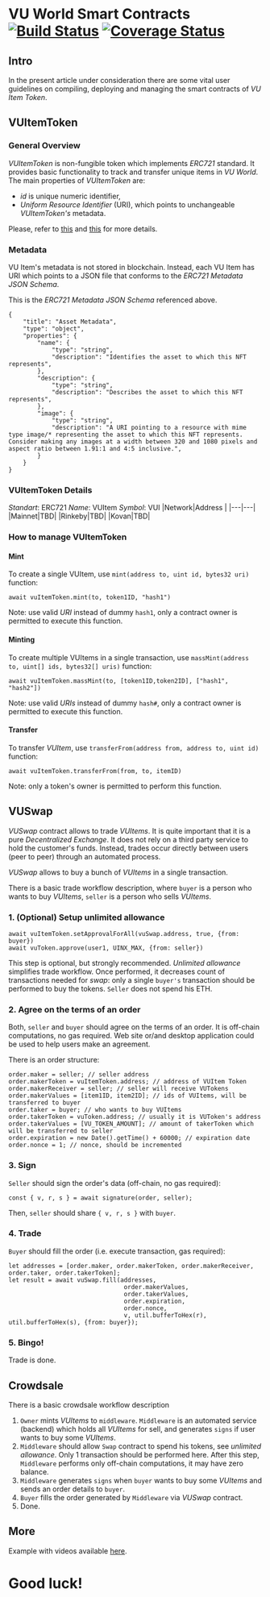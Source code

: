 # VU World Smart Contracts [![Build Status](https://travis-ci.org/Ukledo/vu-world-smart-contracts.svg?branch=master)](https://travis-ci.org/Ukledo/vu-world-smart-contracts) [![Coverage Status](https://coveralls.io/repos/github/Ukledo/vu-world-smart-contracts/badge.svg?branch=master)](https://coveralls.io/github/Ukledo/vu-world-smart-contracts?branch=master)

## Intro
In the present article under consideration there are some vital user guidelines on compiling, deploying and managing the smart contracts of _VU Item Token_.

## VUItemToken

### General Overview
_VUItemToken_ is non-fungible token which implements _ERC721_ standard. It provides basic functionality to track and transfer unique items in _VU World_.
The main properties of _VUItemToken_ are:
- _id_ is unique numeric identifier,
- _Uniform Resource Identifier_ (URI), which points to unchangeable _VUItemToken's_ metadata.

Please, refer to [this](http://erc721.org) and [this](https://github.com/ethereum/EIPs/blob/master/EIPS/eip-721.md) for more details.

### Metadata
VU Item's metadata is not stored in blockchain. Instead, each VU Item has URI which points to a JSON file that conforms to the _ERC721 Metadata JSON Schema_.

This is the _ERC721 Metadata JSON Schema_ referenced above.
```
{
    "title": "Asset Metadata",
    "type": "object",
    "properties": {
        "name": {
            "type": "string",
            "description": "Identifies the asset to which this NFT represents",
        },
        "description": {
            "type": "string",
            "description": "Describes the asset to which this NFT represents",
        },
        "image": {
            "type": "string",
            "description": "A URI pointing to a resource with mime type image/* representing the asset to which this NFT represents. Consider making any images at a width between 320 and 1080 pixels and aspect ratio between 1.91:1 and 4:5 inclusive.",
        }
    }
}
```

### VUItemToken Details
_Standart_: ERC721
_Name_: VUItem
_Symbol_: VUI
|Network|Address |
|---|---|
|Mainnet|TBD|
|Rinkeby|TBD|
|Kovan|TBD|

### How to manage VUItemToken

#### Mint
To create a single VUItem, use `mint(address to, uint id, bytes32 uri)` function:
```
await vuItemToken.mint(to, token1ID, "hash1")
```
Note: use valid _URI_ instead of dummy `hash1`, only a contract owner is permitted to execute this function.

#### Minting
To create multiple VUItems in a single transaction, use `massMint(address to, uint[] ids, bytes32[] uris)` function:
```
await vuItemToken.massMint(to, [token1ID,token2ID], ["hash1", "hash2"])
```
Note: use valid _URIs_ instead of dummy `hash#`, only a contract owner is permitted to execute this function.

#### Transfer
To transfer _VUItem_, use `transferFrom(address from, address to, uint id)` function:
```
await vuItemToken.transferFrom(from, to, itemID)
```
Note: only a token's owner is permitted to perform this function.

## VUSwap
_VUSwap_ contract allows to trade _VUItems_. It is quite important that it is a pure _Decentralized Exchange_. It does not rely on a third party service to hold the customer's funds. Instead, trades occur directly between users (peer to peer) through an automated process.

_VUSwap_ allows to buy a bunch of _VUItems_ in a single transaction.

There is a basic trade workflow description, where `buyer` is a person who wants to buy _VUItems_, `seller` is a person who sells _VUItems_.

### 1. (Optional) Setup unlimited allowance
```
await vuItemToken.setApprovalForAll(vuSwap.address, true, {from: buyer})
await vuToken.approve(user1, UINX_MAX, {from: seller})
```
This step is optional, but strongly recommended. _Unlimited allowance_ simplifies trade workflow. Once performed, it decreases count of transactions needed for _swap_: only a single `buyer's` transaction should be performed to buy the tokens. `Seller` does not spend his ETH.

### 2. Agree on the terms of an order
Both, `seller` and `buyer` should agree on the terms of an order. It is off-chain computations, no gas required. Web site or/and desktop application could be used to help users make an agreement.

There is an order structure:
```
order.maker = seller; // seller address
order.makerToken = vuItemToken.address; // address of VUItem Token
order.makerReceiver = seller; // seller will receive VUTokens
order.makerValues = [item1ID, item2ID]; // ids of VUItems, will be transferred to buyer
order.taker = buyer; // who wants to buy VUItems
order.takerToken = vuToken.address; // usually it is VUToken's address
order.takerValues = [VU_TOKEN_AMOUNT]; // amount of takerToken which will be transferred to seller
order.expiration = new Date().getTime() + 60000; // expiration date
order.nonce = 1; // nonce, should be incremented
```

### 3. Sign
`Seller` should sign the order's data (off-chain, no gas required):
```
const { v, r, s } = await signature(order, seller);
```
Then, `seller` should share `{ v, r, s }` with `buyer`.

### 4. Trade
`Buyer` should fill the order (i.e. execute transaction, gas required):
```
let addresses = [order.maker, order.makerToken, order.makerReceiver, order.taker, order.takerToken];
let result = await vuSwap.fill(addresses,
                                order.makerValues,
                                order.takerValues,
                                order.expiration,
                                order.nonce,
                                v, util.bufferToHex(r), util.bufferToHex(s), {from: buyer});

```
### 5. Bingo!
Trade is done.

## Crowdsale
There is a basic crowdsale workflow description
1. `Owner` mints _VUItems_ to `middleware`. `Middleware` is an automated service (backend) which holds all _VUItems_ for sell, and generates `signs` if user wants to buy some _VUItems_.
2. `Middleware` should allow `Swap` contract to spend his tokens, see _unlimited allowance_. Only 1 transaction should be performed here. After this step, `Middleware` performs only off-chain computations, it may have zero balance.
3. `Middleware` generates `signs` when `buyer` wants to buy some _VUItems_ and sends an order details to `buyer`.
4. `Buyer` fills the order generated by `Middleware` via _VUSwap_ contract.
5. Done.

## More
Example with videos available [here](docs/how-to-use-it.md).

# Good luck!
